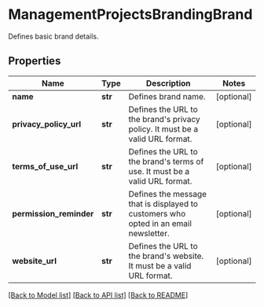 # ManagementProjectsBrandingBrand

Defines basic brand details.

## Properties

Name | Type | Description | Notes
------------ | ------------- | ------------- | -------------
**name** | **str** | Defines brand name. | [optional] 
**privacy_policy_url** | **str** | Defines the URL to the brand&#39;s privacy policy. It must be a valid URL format. | [optional] 
**terms_of_use_url** | **str** | Defines the URL to the brand&#39;s terms of use.  It must be a valid URL format. | [optional] 
**permission_reminder** | **str** | Defines the message that is displayed to customers who opted in an email newsletter. | [optional] 
**website_url** | **str** | Defines the URL to the brand&#39;s website. It must be a valid URL format. | [optional] 

[[Back to Model list]](../README.md#documentation-for-models) [[Back to API list]](../README.md#documentation-for-api-endpoints) [[Back to README]](../README.md)



